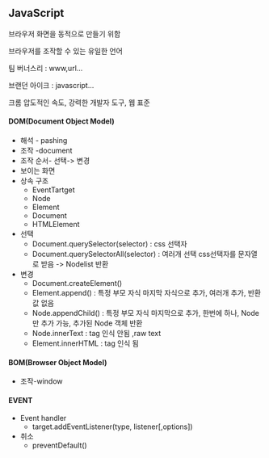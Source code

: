 ## JavaScript 

브라우저 화면을 동적으로 만들기 위함

브라우저를 조작할 수 있는 유일한 언어

팀 버너스리 : www,url...

브랜던 아이크 : javascript...

크롬 압도적인 속도, 강력한 개발자 도구, 웹 표준 

#### DOM(Document Object Model)

- 해석 - pashing
- 조작 -document
- 조작 순서- 선택-> 변경
- 보이는 화면
- 상속 구조 
  - EventTartget
  - Node
  - Element
  - Document
  - HTMLElement
- 선택
  - Document.querySelector(selector) : css 선택자
  - Document.querySelectorAll(selector) : 여러개 선택 css선택자를 문자열로 받음 -> Nodelist 반환
- 변경
  - Document.createElement()
  - Element.append() : 특정 부모 자식 마지막 자식으로 추가, 여러개 추가, 반환값 없음
  - Node.appendChild() : 특정 부모 자식 마지막으로 추가, 한번에 하나, Node만 추가 가능, 추가된  Node 객체 반환
  - Node.innerText : tag 인식 안됨 ,raw text
  - Element.innerHTML : tag 인식 됨

#### BOM(Browser Object Model)

- 조작-window

#### EVENT

- Event handler 
  - target.addEventListener(type, listener[,options])
- 취소
  - preventDefault()